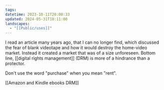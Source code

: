 ```yaml
---
tags: 
datetime: 2023-10-11T20:00:33
updated: 2024-05-31T18:11:00
landscapes:
  - "[[Public/uses]]"
---
```

I read an article many years ago, that I can no longer find, which discussed the fear of blank videotape and how it would destroy the home-video market. Instead it created a market that was of a size unforeseen. Bottom line, [[digital rights management]] (DRM) is more of a hindrance than a protector.

Don't use the word "purchase" when you mean "rent".

[[Amazon and Kindle ebooks DRM]]